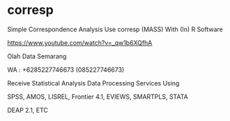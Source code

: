 # corresp
Simple Correspondence Analysis Use corresp (MASS) With (In) R Software

https://www.youtube.com/watch?v=_qw1b6XQfhA

Olah Data Semarang

WA : +6285227746673 (085227746673)

Receive Statistical Analysis Data Processing Services Using

SPSS, AMOS, LISREL, Frontier 4.1, EVIEWS, SMARTPLS, STATA

DEAP 2.1, ETC
